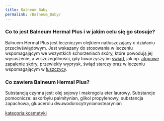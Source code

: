 ```yaml
---
title: Balneum Baby
permalink: /Balneum_Baby/
---
```


### Co to jest Balneum Hermal Plus i w jakim celu się go stosuje?

Balnuem Hermal Plus jest leczniczym olejkiem natłuszczający o działaniu przeciwświądowym. Jest wskazany do stosowania w leczeniu wspomagającym we wszystkich schorzeniach skóry, które powodują jej wysuszenie, a w szczególności, gdy towarzyszy im [świąd](/atopedia/świąd "wikilink"), jak np. [atopowe zapalenie skóry](/atopedia/atopowe_zapalenie_skóry "wikilink"), przewlekły wyprysk, świąd starczy oraz w leczeniu wspomagającym w [łuszczycy](/atopedia/łuszczyca "wikilink").

### Co zawiera Balneum Hermal Plus?

Substancją czynna jest: olej sojowy i makrogolu eter laurowy. Substancje pomocnicze: askorbylu palmitynian, glikol propylenowy, substancja zapachowa, gluucerolu dwuwodorocytrynianostearynian

[kategoria:kosmetyki](/atopedia/kategoria:kosmetyki "wikilink")